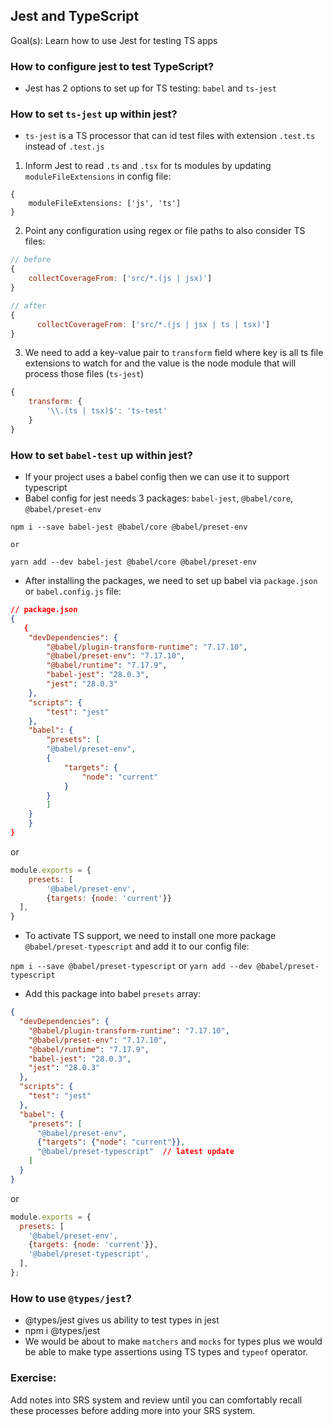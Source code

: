 ## Jest and TypeScript
Goal(s): Learn how to use Jest for testing TS apps

### How to configure jest to test TypeScript?
- Jest has 2 options to set up for TS testing: `babel` and `ts-jest`

### How to set `ts-jest` up within jest?
- `ts-jest` is a TS processor that can id test files with extension `.test.ts` instead of `.test.js`

1. Inform Jest to read `.ts` and `.tsx` for ts modules by updating `moduleFileExtensions` in config file:
```
{
    moduleFileExtensions: ['js', 'ts']
}
```

2. Point any configuration using regex or file paths to also consider TS files:

```js
// before
{
    collectCoverageFrom: ['src/*.(js | jsx)']
}

// after 
{
      collectCoverageFrom: ['src/*.(js | jsx | ts | tsx)']
}
```

3. We need to add a key-value pair to `transform` field where key is all ts file extensions to watch for and the value is the node module that will process those files (`ts-jest`)

```js
{
    transform: {
        '\\.(ts | tsx)$': 'ts-test'
    }
}
```

### How to set `babel-test` up within jest?
- If your project uses a babel config then we can use it to support typescript
- Babel config for jest needs 3 packages: `babel-jest`, `@babel/core`, `@babel/preset-env` 
```node
npm i --save babel-jest @babel/core @babel/preset-env

or

yarn add --dev babel-jest @babel/core @babel/preset-env
```
- After installing the packages, we need to set up babel via `package.json` or `babel.config.js` file:
```json
// package.json
{
   {
    "devDependencies": {
        "@babel/plugin-transform-runtime": "7.17.10",
        "@babel/preset-env": "7.17.10",
        "@babel/runtime": "7.17.9",
        "babel-jest": "28.0.3",
        "jest": "28.0.3"
    },
    "scripts": {
        "test": "jest"
    },
    "babel": {
        "presets": [
        "@babel/preset-env",
        {
            "targets": {
                "node": "current"
            }
        }
        ]
    }
    } 
}
```

or

```js
module.exports = {
    presets: [
        '@babel/preset-env',
        {targets: {node: 'current'}}
  ],
}
```

- To activate TS support, we need to install one more package `@babel/preset-typescript` and add it to our config file:

`npm i --save @babel/preset-typescript` or `yarn add --dev @babel/preset-typescript`

- Add this package into babel `presets` array:

```json
{
  "devDependencies": {
    "@babel/plugin-transform-runtime": "7.17.10",
    "@babel/preset-env": "7.17.10",
    "@babel/runtime": "7.17.9",
    "babel-jest": "28.0.3",
    "jest": "28.0.3"
  },
  "scripts": {
    "test": "jest"
  },
  "babel": {
    "presets": [
      "@babel/preset-env",
      {"targets": {"node": "current"}},
      "@babel/preset-typescript"  // latest update
    ]
  }
}
```

or

```js
module.exports = {
  presets: [
    '@babel/preset-env',
    {targets: {node: 'current'}},
    '@babel/preset-typescript',
  ],
};
```


### How to use `@types/jest`? 
- @types/jest gives us ability to test types in jest
- npm i @types/jest
- We would be about to make `matchers` and `mocks` for types plus we would be able to make type assertions using TS types and `typeof` operator. 

### Exercise:

Add notes into SRS system and review until you can comfortably recall these processes before adding more into your SRS system. 